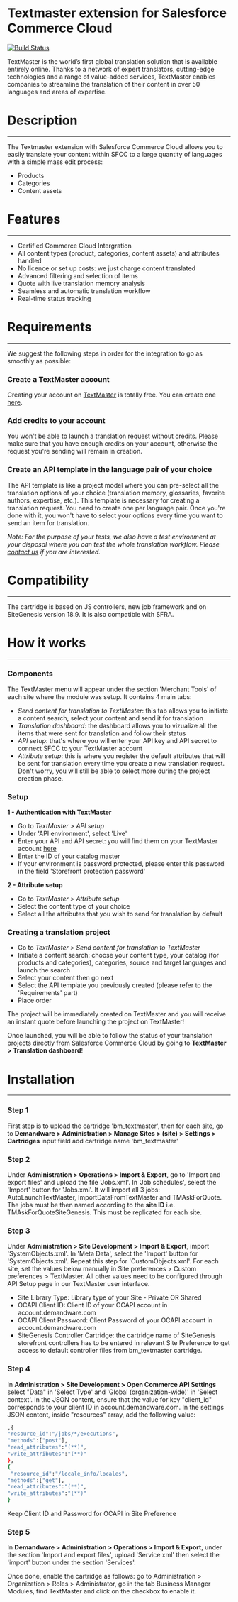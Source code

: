 # Textmaster extension for Salesforce Commerce Cloud

[![Build Status](https://travis-ci.org/joemccann/dillinger.svg?branch=master)](https://travis-ci.org/joemccann/dillinger)

TextMaster is the world’s first global translation solution that is available entirely online. Thanks to a network of expert translators, cutting-edge technologies and a range of value-added services, TextMaster enables companies to streamline the translation of their content in over 50 languages and areas of expertise.


# Description
***

The Textmaster extension with Salesforce Commerce Cloud allows you to easily translate your content within SFCC to a large quantity of languages with a simple mass edit process:
- Products
- Categories
- Content assets

# Features
***

  - Certified Commerce Cloud Intergration
  - All content types (product, categories, content assets) and attributes handled
  - No licence or set up costs: we just charge content translated
  - Advanced filtering and selection of items
  - Quote with live translation memory analysis
  - Seamless and automatic translation workflow
  - Real-time status tracking

# Requirements
***

We suggest the following steps in order for the integration to go as smoothly as possible:

### Create a TextMaster account 

Creating your account on [TextMaster](https://textmaster.com) is totally free. You can create one [here](https://app.textmaster.com/sign_in).

### Add credits to your account

You won't be able to launch a translation request without credits. Please make sure that you have enough credits on your account, otherwise the request you're sending will remain in creation.

### Create an API template in the language pair of your choice

The API template is like a project model where you can pre-select all the translation options of your choice (translation memory, glossaries, favorite authors, expertise, etc.). This template is necessary for creating a translation request. You need to create one per language pair. Once you're done with it, you won't have to select your options every time you want to send an item for translation.


_Note: For the purpose of your tests, we also have a test environment at your disposal where you can test the whole translation workflow. Please [contact us](integrations@textmaster.com) if you are interested._

# Compatibility
***

The cartridge is based on JS controllers, new job framework and on SiteGenesis version 18.9. It is also compatible with SFRA.

# How it works
***

### Components
The TextMaster menu will appear under the section 'Merchant Tools' of each site where the module was setup. It contains 4 main tabs: 
- _Send content for translation to TextMaster_: this tab allows you to initiate a content search, select your content and send it for translation
- _Translation dashboard_: the dashboard allows you to vizualize all the items that were sent for translation and follow their status
- _API setup_: that's where you will enter your API key and API secret to connect SFCC to your TextMaster account
- _Attribute setup_: this is where you register the default attributes that will be sent for translation every time you create a new translation request. Don't worry, you will still be able to select more during the project creation phase.

### Setup
**1  - Authentication with TextMaster**
- Go to *TextMaster > API setup* 
- Under 'API environment', select 'Live'
- Enter your API and API secret: you will find them on your TextMaster account [here](https://app.textmaster.com/clients/api_info)
- Enter the ID of your catalog master
- If your environment is password protected, please enter this password in the field 'Storefront protection password'

**2 - Attribute setup**
- Go to *TextMaster > Attribute setup*
- Select the content type of your choice
- Select all the attributes that you wish to send for translation by default

### Creating a translation project
- Go to *TextMaster > Send content for translation to TextMaster* 
- Initiate a content search: choose your content type, your catalog (for products and categories), categories, source and target languages and launch the search
- Select your content then go next
- Select the API template you previously created (please refer to the 'Requirements' part)
- Place order

The project will be immediately created on TextMaster and you will receive an instant quote before launching the project on TextMaster! 

Once launched, you will be able to follow the status of your translation projects directly from Salesforce Commerce Cloud by going to **TextMaster > Translation dashboard**!

# Installation
***
### Step 1
First step is to upload the cartridge 'bm_textmaster', then for each site, go to **Demandware > Administration > Manage Sites > (site) > Settings > Cartridges** input field add cartridge name 'bm_textmaster'

### Step 2
Under **Administration > Operations > Import & Export**, go to 'Import and export files' and upload the file 'Jobs.xml'. In 'Job schedules', select the 'Import' button for 'Jobs.xml'. It will import all 3 jobs: AutoLaunchTextMaster, ImportDataFromTextMaster and TMAskForQuote.
The jobs must be then named according to the **site ID** i.e. TMAskForQuoteSiteGenesis.
This must be replicated for each site.

### Step 3
Under **Administration > Site Development > Import & Export**, import 'SystemObjects.xml'. In 'Meta Data', select the 'Import' button for 'SystemObjects.xml'. Repeat this step for 'CustomObjects.xml'.
For each site, set the values below manually in Site preferences > Custom preferences > TextMaster. All other values need to be configured through API Setup page in our TextMaster user interface.
- Site Library Type: Library type of your Site - Private OR Shared
- OCAPI Client ID: Client ID of your OCAPI account in account.demandware.com
- OCAPI Client Password: Client Password of your OCAPI account in account.demandware.com
- SiteGenesis Controller Cartridge: the cartridge name of SiteGenesis storefront controllers has to be entered in relevant Site Preference to get access to default controller files from bm_textmaster cartridge.

### Step 4
In **Administration > Site Development > Open Commerce API Settings** select "Data" in 'Select Type' and 'Global (organization-wide)' in 'Select context'.
In the JSON content, ensure that the value for key "client_id" corresponds to your client ID in account.demandware.com. In the settings JSON content, inside "resources" array, add the following value:
```sh
,{
"resource_id":"/jobs/*/executions",
"methods":["post"],
"read_attributes":"(**)",
"write_attributes":"(**)"
},
{
 "resource_id":"/locale_info/locales",
"methods":["get"],
"read_attributes":"(**)",
"write_attributes":"(**)"
}
```
Keep Client ID and Password for OCAPI in Site Preference

### Step 5
In **Demandware > Administration > Operations > Import & Export**, under the section 'Import and export files', upload 'Service.xml' then select the 'import' button under the section 'Services'.

Once done, enable the cartridge as follows: go to Administration > Organization > Roles > Administrator, go in the tab Business Manager Modules, find TextMaster and click on the checkbox to enable it.
